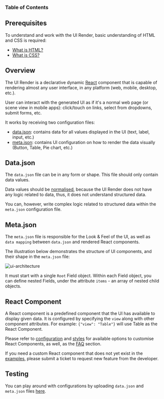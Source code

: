 ### Table of Contents

## Prerequisites

To understand and work with the UI Render, basic understanding of HTML and CSS is required:
- [What is HTML?](https://www.w3schools.com/whatis/whatis_html.asp)
- [What is CSS?](https://www.w3schools.com/whatis/whatis_css.asp)


## Overview

The UI Render is a declarative dynamic [React](https://reactjs.org/) component that is capable of rendering almost any user interface, in any platform (web, mobile, desktop, etc.).

User can interact with the generated UI as if it's a normal web page (or scene view in mobile apps): click/touch on links, select from dropdowns, submit forms, etc.

It works by receiving two configuration files:
- [data.json](#datajson): contains data for all values displayed in the UI (text, label, input, etc.)
- [meta.json](#metajson): contains UI configuration on how to render the data visually (Button, Table, Pie chart, etc.)


## Data.json

The `data.json` file can be in any form or shape. This file should only contain data values. 

Data values should be [normalised](https://docs.microsoft.com/en-us/office/troubleshoot/access/database-normalization-description), because the UI Render does not have any logic related to data, thus, it does not understand structured data.

You can, however, write complex logic related to structured data within the `meta.json` configuration file.

## Meta.json

The `meta.json` file is responsible for the Look & Feel of the UI, as well as `data mapping` between `data.json` and rendered React components.

The illustration below demonstrates the structure of UI components, and their shape in the `meta.json` file:

![ui-architecture](/ui-render/static/images/ui-architecture.png)

It must start with a single `Root` Field object. Within each Field object, you can define nested Fields, under the attribute `items` - an array of nested child objects.

## React Component

A React component is a predefined component that the UI has available to display given data. 
It is configured by specifying the `view` along with other component attributes.
For example: `{"view": "Table"}` will use Table as the React Component.

Please refer to [configuration](configuration) and [styles](styles) for available options to customise React Components, as well, as the [FAQ](faq) section.

If you need a custom React component that does not yet exist in the [examples](examples), please submit a ticket to request new feature from the developer.

## Testing

You can play around with configurations by uploading `data.json` and `meta.json` files [here](demo).
